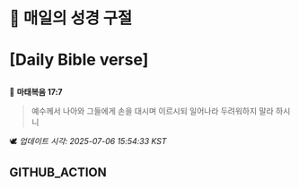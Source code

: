 # 🙏 매일의 성경 구절
# [Daily Bible verse]
##
<!-- START_BIBLE_VERSE -->
📖 **마태복음 17:7**
> 예수께서 나아와 그들에게 손을 대시며 이르시되 일어나라 두려워하지 말라 하시니

🕊️ _업데이트 시각: 2025-07-06 15:54:33 KST_
  <!-- END_BIBLE_VERSE -->
## GITHUB_ACTION
